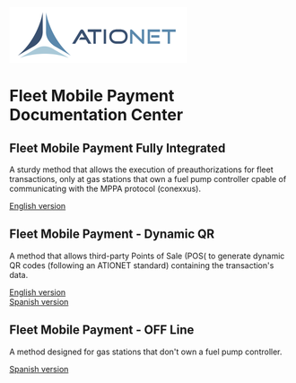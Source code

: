 ![ationetlogo](Content/Images/ATIOnetLogo_250x70.png) 
# Fleet Mobile Payment Documentation Center

## Fleet Mobile Payment Fully Integrated

A sturdy method that allows the execution of preauthorizations for fleet transactions, only at gas stations that own a fuel pump controller cpable of
communicating with the MPPA protocol (conexxus).

[English version](ATIONet_Mobile_Payment_Fleet_Api_-EN.md)

## Fleet Mobile Payment - Dynamic QR

A method that allows third-party Points of Sale (POS( to generate dynamic QR codes (following an ATIONET standard) containing the transaction's data.

[English version](ATIONet_Dynamic_QR_Code_Payments-EN.md)<br>
[Spanish version](ATIONet_Dynamic_QR_Code_Payments-ES.md)

## Fleet Mobile Payment - OFF Line 

A method designed for gas stations that don't own a fuel pump controller.

[Spanish version](ATIONet_OFFLine_Payments-ES.md)



